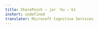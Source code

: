 ```yaml
---
title: SharePoint — jar 'ñu — k1
inshort: undefined
translator: Microsoft Cognitive Services
---
```




